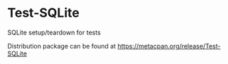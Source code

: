 # Test-SQLite
SQLite setup/teardown for tests

Distribution package can be found at https://metacpan.org/release/Test-SQLite

